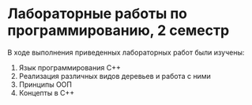 # Лабораторные работы по программированию, 2 семестр
В ходе выполнения приведенных лабораторных работ были изучены:
1. Язык программирования С++
2. Реализация различных видов деревьев и работа с ними
3. Принципы ООП
4. Концепты в С++
